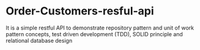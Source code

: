 # Order-Customers-resful-api
It is a simple restful API  to demonstrate repository pattern and unit of work pattern concepts, test driven development (TDD), SOLID principle and relational database design
